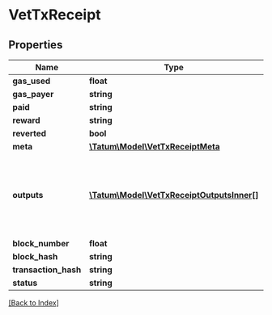 # VetTxReceipt

## Properties

Name | Type | Description | Notes
------------ | ------------- | ------------- | -------------
**gas_used** | **float** |  | [optional]
**gas_payer** | **string** |  | [optional]
**paid** | **string** |  | [optional]
**reward** | **string** |  | [optional]
**reverted** | **bool** |  | [optional]
**meta** | [**\Tatum\Model\VetTxReceiptMeta**](VetTxReceiptMeta.md) |  | [optional]
**outputs** | [**\Tatum\Model\VetTxReceiptOutputsInner[]**](VetTxReceiptOutputsInner.md) | List of recipient addresses and amounts to send to each of them. | [optional]
**block_number** | **float** |  | [optional]
**block_hash** | **string** |  | [optional]
**transaction_hash** | **string** |  | [optional]
**status** | **string** |  | [optional]

[[Back to Index]](../index.md)
